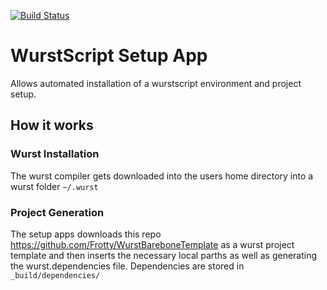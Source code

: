 [![Build Status](https://travis-ci.org/wurstscript/WurstSetup.svg?branch=master)](https://travis-ci.org/wurstscript/WurstSetup)

# WurstScript Setup App

Allows automated installation of a wurstscript environment and project setup.

## How it works

### Wurst Installation

The wurst compiler gets downloaded into the users home directory into a wurst folder `~/.wurst`

### Project Generation

The setup apps downloads this repo https://github.com/Frotty/WurstBareboneTemplate as a wurst project template and then inserts the necessary local parths as well as generating the wurst.dependencies file.
Dependencies are stored in `_build/dependencies/`
